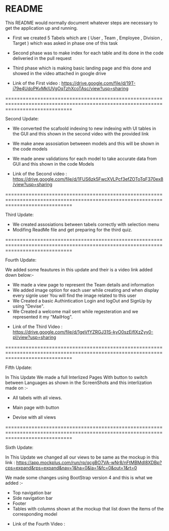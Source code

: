 # README
This README would normally document whatever steps are necessary to get the
application up and running.

*	First we created 5 Tabels which are ( User , Team , Employee , Division , Target )
  	which was asked in phase one of this task

* 	Second phase was to make index for each table and its done in the code deliveried in the pull request

* 	Third phase which is making basic landing page and this done and showed in the video attached in google drive 

- Link of the First video : https://drive.google.com/file/d/19T-j79e4UdoPKvMklUVgOqTzhXcoTAsc/view?usp=sharing

===================================================================================================================================

Second Update:

* 	We converted the scafoold indexing to new indexing with UI tables in the GUI and this shown in the second video with the provided link 

* 	We make anew assosiation betweeen models and this will be shown in the code models

* 	We made anew validations for each model to take accurate data from GUI and this shown in the code Models


- Link of the Second video : https://drive.google.com/file/d/1FUS6zk5FwcXVLPcf3efZOToTqF370ex8/view?usp=sharing

===================================================================================================================================

Third Update:

* 	We created assosiations between tabels correctly with selection menu
* 	Modifing ReadMe file and get preparing for the third quiz.

===================================================================================================================================

Fourth Update:

We added some feautures in this update and their is a video link added down below:-

* 	We made a view page to represent the Team details and information
* 	We added image option for each user while creating and when display every signle user You will find the image related to this user
* 	We Created a basic Authintication Login and logOut and SignUp by using "Devise".
* 	We Created a welcome mail sent while regesteration and we represented it my "MailHog".

- Link of the Third Video : https://drive.google.com/file/d/1geVfYZRGJ31S-kyO0szEjflXzZyy0-pI/view?usp=sharing

===================================================================================================================================

Fifth Update:

In This Update We made a full Interlized Pages With button to switch between Languages as shown in the ScreenShots and this interlization made on :-

*	All tabels with all views.

*	Main page with button

*	Devise with all views

===================================================================================================================================

Sixth Update:

In This Update we changed all our views to be same as the mockup in this link : https://app.mockplus.com/run/rp/qcgBO7VA-wNr8/nFtMBMdI8XDBp?cps=expand&rps=expand&nav=1&ha=0&la=1&fc=0&out=1&rt=0

We made some changes using BootStrap version 4 and this is what we added :-

*	Top navigation bar
*	Side navigation bar
*	Footer
*	Tables with columns shown at the mockup that list down the items of the corresponding model

- Link of the Fourth Video : 